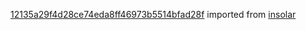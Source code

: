 [12135a29f4d28ce74eda8ff46973b5514bfad28f](https://github.com/insolar/insolar/commit/12135a29f4d28ce74eda8ff46973b5514bfad28f) imported from [insolar](https://github.com/insolar/insolar)
